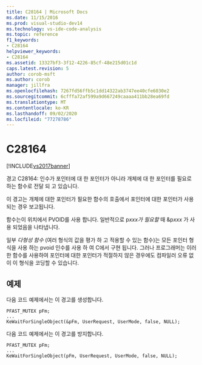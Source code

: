 ```yaml
---
title: C28164 | Microsoft Docs
ms.date: 11/15/2016
ms.prod: visual-studio-dev14
ms.technology: vs-ide-code-analysis
ms.topic: reference
f1_keywords:
- C28164
helpviewer_keywords:
- C28164
ms.assetid: 13327bf3-3f12-4226-85cf-48e215d01c1d
caps.latest.revision: 5
author: corob-msft
ms.author: corob
manager: jillfra
ms.openlocfilehash: 7267fd56ffb5c1dd14322ab3747ee40cfe6030e2
ms.sourcegitcommit: 6cfffa72af599a9d667249caaaa411bb28ea69fd
ms.translationtype: MT
ms.contentlocale: ko-KR
ms.lasthandoff: 09/02/2020
ms.locfileid: "77278786"
---
```

# <a name="c28164"></a>C28164
[!INCLUDE[vs2017banner](../includes/vs2017banner.md)]

경고 C28164: 인수가 포인터에 대 한 포인터가 아니라 개체에 대 한 포인터를 필요로 하는 함수로 전달 되 고 있습니다.  
  
 이 경고는 개체에 대한 포인터가 필요한 함수의 호출에서 포인터에 대한 포인터가 사용되는 경우 보고됩니다.  
  
 함수는이 위치에서 PVOID를 사용 합니다. 일반적으로 p*xxx가 필요할* 때 &p*xxx* 가 사용 되었음을 나타냅니다.  
  
 일부 *다형성 함수* (여러 형식의 값을 평가 하 고 적용할 수 있는 함수)는 모든 포인터 형식을 사용 하는 pvoid 인수를 사용 하 여 C에서 구현 됩니다. 그러나 프로그래머는 이러한 함수를 사용하여 포인터에 대한 포인터가 적절하지 않은 경우에도 컴파일러 오류 없이 이 형식을 코딩할 수 있습니다.  
  
## <a name="example"></a>예제  
 다음 코드 예제에서는 이 경고를 생성합니다.  
  
```  
PFAST_MUTEX pFm;  
...  
KeWaitForSingleObject(&pFm, UserRequest, UserMode, false, NULL);  
```  
  
 다음 코드 예제에서는 이 경고를 방지합니다.  
  
```  
PFAST_MUTEX pFm;  
...  
KeWaitForSingleObject(pFm, UserRequest, UserMode, false, NULL);  
```
